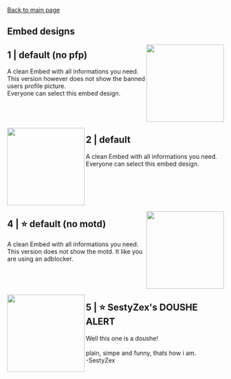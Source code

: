 [Back to main page](/README.md)

## Embed designs
<img align="right" height="180" src="/images/Embeds/1.png"/>

## 1 | default (no pfp)
A clean Embed with all informations you need.<br/>
This version however does not show the banned users profile picture.<br/>
Everyone can select this embed design.
<br clear="all"/>

<img align="left" height="180" src="/images/Embeds/2.png"/>

## 2 | default
A clean Embed with all informations you need.<br/>
Everyone can select this embed design.
<br clear="all"/>

<img align="right" height="180" src="/images/Embeds/4.png"/>

## 4 | ⭐️ default (no motd)
A clean Embed with all informations you need.<br/>
This version does not show the motd. It like you are using an adblocker.
<br clear="all"/>

<img align="left" height="180" src="/images/Embeds/5.png"/>

## 5 | ⭐️ SestyZex's DOUSHE ALERT
Well this one is a doushe!<br/>
<br/>
plain, simpe and funny, thats how i am.<br/>
 -SestyZex
